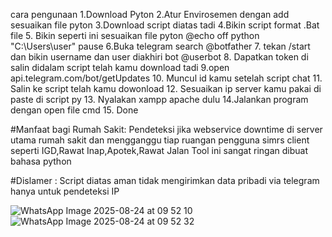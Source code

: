 cara pengunaan
1.Download Pyton
2.Atur Envirosemen dengan add sesuaikan file pyton
3.Download script diatas tadi 
4.Bikin script format .Bat file 
5. Bikin seperti ini sesuaikan file pyton @echo off
   python "C:\Users\user\"
   pause
6.Buka telegram search @botfather
7. tekan /start dan bikin username dan user diakhiri bot @userbot
8. Dapatkan token di salin didalam script telah kamu download tadi
9.open api.telegram.com/bot<scripttoken>/getUpdates 
10. Muncul id kamu setelah script chat
11. Salin ke script telah kamu dowonload
12. Sesuaikan ip server kamu pakai di paste di script py
13. Nyalakan xampp apache dulu
14.Jalankan program dengan open file cmd 
15. Done

#Manfaat bagi Rumah Sakit:
Pendeteksi jika webservice downtime di server utama rumah sakit dan mengganggu tiap ruangan pengguna simrs client seperti IGD,Rawat Inap,Apotek,Rawat Jalan Tool ini sangat ringan dibuat bahasa python 


#Dislamer : Script diatas aman tidak mengirimkan data pribadi via telegram hanya untuk pendeteksi IP

![WhatsApp Image 2025-08-24 at 09 52 10](https://github.com/user-attachments/assets/198a0658-e8a2-4230-9bff-9455dff1e075)
![WhatsApp Image 2025-08-24 at 09 52 32](https://github.com/user-attachments/assets/5995e3de-8520-41d6-ad01-44f596c6d336)

